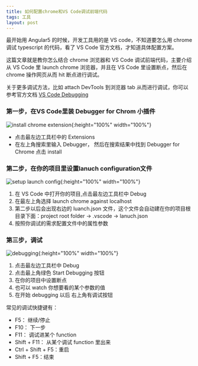 ```yaml
---
title: 如何配置chrome和VS Code调试前端代码
tags: 工具
layout: post
---
```



最开始用 Angular5 的时候，开发工具用的是 VS code，不知道要怎么用 chrome 调试 typescript 的代码，看了 VS Code 官方文档，才知道具体配置方案。

这篇文章就是教你怎么结合 chrome 浏览器和 VS Code 调试前端代码，主要介绍从 VS Code 里 launch chrome 浏览器，并且在 VS Code 里设置断点，然后在 chrome 操作网页从而 hit 断点进行调试。

关于更多调试方法，比如 attach DevTools 到浏览器 tab 从而进行调试，你可以参考官方文档 [VS Code Debugging](https://code.visualstudio.com/docs/editor/debugging)


### 第一步，在VS Code里装 Debugger for Chrom 小插件


![install chrome extension](https://limeii.github.io/assets/images/posts/tools/tools-debug-install.png){:height="100%" width="100%"}




- 点击最左边工具栏中的 Extensions
- 在左上角搜索里输入 Debugger， 然后在搜索结果中找到 Debugger for Chrome 点击 install


### 第二步，在你的项目里设置lanuch configuration文件


![setup launch config](https://limeii.github.io/assets/images/posts/tools/tools-debug-config.png){:height="100%" width="100%"}

1. 在 VS Code 中打开你的项目,点击最左边工具栏中 Debug
2. 在最左上角选择 launch chrome against localhost
3. 第二步以后会出现右边的 luanch.json 文件，这个文件会自动建在你的项目根目录下面：project root folder -> .vscode -> lanuch.json
4. 按照你调试的需求配置文件中的属性参数

### 第三步，调试

![debugging](https://limeii.github.io/assets/images/posts/tools/tools-debug-debuging.png){:height="100%" width="100%"}

1. 点击最左边工具栏中 Debug
2. 点击最上角绿色 Start Debugging 按钮
3. 在你的项目中设置断点
4. 也可以 watch 你想要看的某个参数的值
5. 在开始 debugging 以后 右上角有调试按钮

常见的调试快捷键有：
- F5： 继续/停止
- F10： 下一步
- F11： 调试进某个 function
- Shift + F11： 从某个调试 function 里出来
- Ctrl + Shift + F5：重启
- Shift + F5：结束


